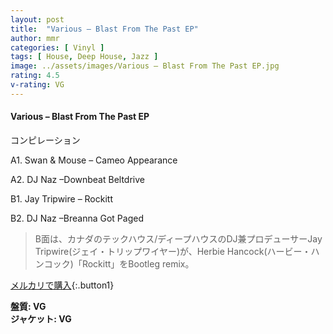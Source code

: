 ```yaml
---
layout: post
title:  "Various – Blast From The Past EP"
author: mmr
categories: [ Vinyl ]
tags: [ House, Deep House, Jazz ]
image: ../assets/images/Various – Blast From The Past EP.jpg
rating: 4.5
v-rating: VG
---
```


#### Various – Blast From The Past EP

コンピレーション

A1. Swan & Mouse – Cameo Appearance

A2. DJ Naz –Downbeat Beltdrive

B1. Jay Tripwire – Rockitt

B2. DJ Naz –Breanna Got Paged

> B面は、カナダのテックハウス/ディープハウスのDJ兼プロデューサーJay Tripwire(ジェイ・トリップワイヤー)が、Herbie Hancock(ハービー・ハンコック)「Rockitt」をBootleg remix。

[メルカリで購入](https://jp.mercari.com/item/m65624709294){:.button1}

<div class="mt-4 mb-4 d-flex align-items-center">
<strong class="mr-1">盤質: VG</strong>
</div>
<div class="mt-4 mb-4 d-flex align-items-center">
<strong class="mr-1">ジャケット: VG</strong>
</div>
